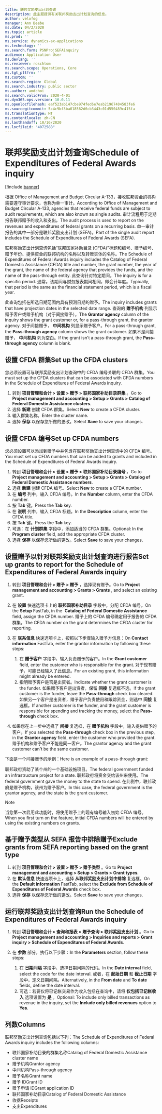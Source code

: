 ```yaml
---
title: 联邦奖励支出计划查询
description: 此主题提供有关联邦奖励支出计划查询的信息。
author: velofog
manager: Ann Beebe
ms.date: 04/2/2020
ms.topic: article
ms.prod: ''
ms.service: dynamics-ax-applications
ms.technology: ''
ms.search.form: PSNProjSEFAinquiry
audience: Application User
ms.devlang: ''
ms.reviewer: roschlom
ms.search.scope: Operations, Core
ms.tgt_pltfrm: ''
ms.custom: ''
ms.search.region: Global
ms.search.industry: public sector
ms.author: andchoi
ms.search.validFrom: 2020-4-01
ms.dyn365.ops.version: 10.0.11
ms.openlocfilehash: eaf523ab147cbe974fed6e7eab21967404583fe6
ms.sourcegitcommit: 5c4c9bf3ba018562d6cb3443c01d550489c415fa
ms.translationtype: HT
ms.contentlocale: zh-CN
ms.lasthandoff: 10/16/2020
ms.locfileid: "4072588"
---
```

# <a name="schedule-of-expenditures-of-federal-awards-inquiry"></a><span data-ttu-id="680bd-103">联邦奖励支出计划查询</span><span class="sxs-lookup"><span data-stu-id="680bd-103">Schedule of Expenditures of Federal Awards inquiry</span></span>

[!include [banner](../includes/banner.md)]

<span data-ttu-id="680bd-104">根据 Office of Management and Budget Circular A-133，接收联邦资金的机构需要遵守审计要求，也称为单一审计。</span><span class="sxs-lookup"><span data-stu-id="680bd-104">According to Office of Management and Budget Circular A-133, agencies that receive federal funds are subject to audit requirements, which are also known as single audits.</span></span> <span data-ttu-id="680bd-105">审计流程用于定期报告联邦赠予的收入和支出。</span><span class="sxs-lookup"><span data-stu-id="680bd-105">The audit process is used to report on the revenues and expenditures of federal grants on a recurring basis.</span></span> <span data-ttu-id="680bd-106">单一审计报告的其中一部分是联邦奖励支出计划 (SEFA)。</span><span class="sxs-lookup"><span data-stu-id="680bd-106">Part of the single audit report includes the Schedule of Expenditures of Federal Awards (SEFA).</span></span>

<span data-ttu-id="680bd-107">联邦奖励支出计划查询包括“联邦国家补助目录 (CFDA)”标题和编号、赠予编号、赠予年份、提供资金的联邦机构的名称以及转赠实体的名称。</span><span class="sxs-lookup"><span data-stu-id="680bd-107">The Schedule of Expenditures of Federal Awards inquiry includes the Catalog of Federal Domestic Assistance (CFDA) title and number, the grant number, the year of the grant, the name of the federal agency that provides the funds, and the name of the pass-through entity.</span></span> <span data-ttu-id="680bd-108">此查询针对特定期间。</span><span class="sxs-lookup"><span data-stu-id="680bd-108">The inquiry is for a specific period.</span></span> <span data-ttu-id="680bd-109">通常，该期间与财务报表期间相同，即会计年度。</span><span class="sxs-lookup"><span data-stu-id="680bd-109">Typically, that period is the same as the financial statement period, which is a fiscal year.</span></span>

<span data-ttu-id="680bd-110">此查询包括在所选日期范围内具有预测日期的赠予。</span><span class="sxs-lookup"><span data-stu-id="680bd-110">The inquiry includes grants that have projection dates in the selected date range.</span></span> <span data-ttu-id="680bd-111">查询的 **赠予机构** 列显示赠予客户或赠予机构（对于间接赠予）。</span><span class="sxs-lookup"><span data-stu-id="680bd-111">The **Grantor agency** column of the inquiry shows the grant customer or, for a pass-through grant, the grantor agency.</span></span> <span data-ttu-id="680bd-112">对于间接赠予， **中间机构** 列显示赠予客户。</span><span class="sxs-lookup"><span data-stu-id="680bd-112">For a pass-through grant, the **Pass-through agency** column shows the grant customer.</span></span> <span data-ttu-id="680bd-113">如果不是间接赠予， **中间机构** 列为空白。</span><span class="sxs-lookup"><span data-stu-id="680bd-113">If the grant isn't a pass-through grant, the **Pass-through agency** column is blank.</span></span>

## <a name="set-up-the-cfda-clusters"></a><span data-ttu-id="680bd-114">设置 CFDA 群集</span><span class="sxs-lookup"><span data-stu-id="680bd-114">Set up the CFDA clusters</span></span>

<span data-ttu-id="680bd-115">您必须设置可与联邦奖励支出计划查询中的 CFDA 编号关联的 CFDA 群集。</span><span class="sxs-lookup"><span data-stu-id="680bd-115">You must set up the CFDA clusters that can be associated with CFDA numbers in the Schedule of Expenditures of Federal Awards inquiry.</span></span>

1. <span data-ttu-id="680bd-116">转到 **项目管理和会计 \> 设置 \> 赠予 \> 联邦国家补助目录群集** 。</span><span class="sxs-lookup"><span data-stu-id="680bd-116">Go to **Project management and accounting \> Setup \> Grants \> Catalog of Federal Domestic Assistance clusters**.</span></span>
2. <span data-ttu-id="680bd-117">选择 **新建** 创建 CFDA 群集。</span><span class="sxs-lookup"><span data-stu-id="680bd-117">Select **New** to create a CFDA cluster.</span></span>
3. <span data-ttu-id="680bd-118">输入群集名称。</span><span class="sxs-lookup"><span data-stu-id="680bd-118">Enter the cluster name.</span></span>
4. <span data-ttu-id="680bd-119">选择 **保存** 以保存您所做的更改。</span><span class="sxs-lookup"><span data-stu-id="680bd-119">Select **Save** to save your changes.</span></span>

## <a name="set-up-cfda-numbers"></a><span data-ttu-id="680bd-120">设置 CFDA 编号</span><span class="sxs-lookup"><span data-stu-id="680bd-120">Set up CFDA numbers</span></span>

<span data-ttu-id="680bd-121">您必须设置可以添加到赠予中并包含在联邦奖励支出计划查询中的 CFDA 编号。</span><span class="sxs-lookup"><span data-stu-id="680bd-121">You must set up CFDA numbers that can be added to grants and included in the Schedule of Expenditures of Federal Awards inquiry.</span></span>

1. <span data-ttu-id="680bd-122">转到 **项目管理和会计 \> 设置 \> 赠予 \> 联邦国家补助目录编号** 。</span><span class="sxs-lookup"><span data-stu-id="680bd-122">Go to **Project management and accounting \> Setup \> Grants \> Catalog of Federal Domestic Assistance numbers**.</span></span>
2. <span data-ttu-id="680bd-123">选择 **新建** 创建 CFDA 编号。</span><span class="sxs-lookup"><span data-stu-id="680bd-123">Select **New** to create a CFDA number.</span></span>
3. <span data-ttu-id="680bd-124">在 **编号** 列中，输入 CFDA 编号。</span><span class="sxs-lookup"><span data-stu-id="680bd-124">In the **Number** column, enter the CFDA number.</span></span>
4. <span data-ttu-id="680bd-125">按 **Tab** 键。</span><span class="sxs-lookup"><span data-stu-id="680bd-125">Press the **Tab** key.</span></span>
5. <span data-ttu-id="680bd-126">在 **说明** 列中，输入 CFDA 标题。</span><span class="sxs-lookup"><span data-stu-id="680bd-126">In the **Description** column, enter the CFDA title.</span></span>
6. <span data-ttu-id="680bd-127">按 **Tab** 键。</span><span class="sxs-lookup"><span data-stu-id="680bd-127">Press the **Tab** key.</span></span>
7. <span data-ttu-id="680bd-128">可选：在 **计划群集** 字段中，添加适当的 CFDA 群集。</span><span class="sxs-lookup"><span data-stu-id="680bd-128">Optional: In the **Program cluster** field, add the appropriate CFDA cluster.</span></span>
8. <span data-ttu-id="680bd-129">选择 **保存** 以保存您所做的更改。</span><span class="sxs-lookup"><span data-stu-id="680bd-129">Select **Save** to save your changes.</span></span>

## <a name="set-up-grants-to-report-for-the-schedule-of-expenditures-of-federal-awards-inquiry"></a><span data-ttu-id="680bd-130">设置赠予以针对联邦奖励支出计划查询进行报告</span><span class="sxs-lookup"><span data-stu-id="680bd-130">Set up grants to report for the Schedule of Expenditures of Federal Awards inquiry</span></span>

1. <span data-ttu-id="680bd-131">转到 **项目管理和会计 \> 赠予 \> 赠予** ，选择现有赠予。</span><span class="sxs-lookup"><span data-stu-id="680bd-131">Go to **Project management and accounting \> Grants \> Grants** , and select an existing grant.</span></span>
2. <span data-ttu-id="680bd-132">在 **设置** 快速选项卡上的 **联邦国家补助目录** 字段中，分配 CFDA 编号。</span><span class="sxs-lookup"><span data-stu-id="680bd-132">On the **Setup** FastTab, in the  **Catalog of Federal Domestic Assistance** field, assign the CFDA number.</span></span> <span data-ttu-id="680bd-133">赠予上的 CFDA 编号确定用于报告的 CFDA 群集。</span><span class="sxs-lookup"><span data-stu-id="680bd-133">The CFDA number on the grant determines the CFDA cluster for reporting.</span></span>
3. <span data-ttu-id="680bd-134">在 **联系信息** 快速选项卡上，按照以下步骤输入赠予方信息：</span><span class="sxs-lookup"><span data-stu-id="680bd-134">On **Contact information** FastTab, enter the grantor information by following these steps:</span></span>

    1. <span data-ttu-id="680bd-135">在 **赠予客户** 字段中，输入负责赠予的客户。</span><span class="sxs-lookup"><span data-stu-id="680bd-135">In the **Grant customer** field, enter the customer who is responsible for the grant.</span></span> <span data-ttu-id="680bd-136">对于现有赠予，可能已经输入了此信息。</span><span class="sxs-lookup"><span data-stu-id="680bd-136">For an existing grant, this information might already be entered.</span></span>
    2. <span data-ttu-id="680bd-137">指明赠予客户是否是出资者。</span><span class="sxs-lookup"><span data-stu-id="680bd-137">Indicate whether the grant customer is the funder.</span></span> <span data-ttu-id="680bd-138">如果赠予客户是出资者，保留 **间接** 复选框不选。</span><span class="sxs-lookup"><span data-stu-id="680bd-138">If the grant customer is the funder, leave the **Pass-through** check box cleared.</span></span> <span data-ttu-id="680bd-139">如果另一个客户是出资者，赠予客户负责使用和跟踪资金，则选中 **间接** 复选框。</span><span class="sxs-lookup"><span data-stu-id="680bd-139">If another customer is the funder, and the grant customer is responsible for spending and tracking the money, select the **Pass-through** check box.</span></span>

4. <span data-ttu-id="680bd-140">如果您在上一步中选择了 **间接** 复选框，在 **赠予机构** 字段中，输入提供赠予的客户。</span><span class="sxs-lookup"><span data-stu-id="680bd-140">If you selected the **Pass-through** check box in the previous step, in the **Grantor agency** field, enter the customer who provided the grant.</span></span> <span data-ttu-id="680bd-141">赠予机构和赠予客户不能是同一客户。</span><span class="sxs-lookup"><span data-stu-id="680bd-141">The grantor agency and the grant customer can't be the same customer.</span></span>

<span data-ttu-id="680bd-142">下面是一个间接赠予的示例：</span><span class="sxs-lookup"><span data-stu-id="680bd-142">Here is an example of a pass-through grant:</span></span>

<span data-ttu-id="680bd-143">联邦政府资助了某个州的一个基础设施项目。</span><span class="sxs-lookup"><span data-stu-id="680bd-143">The federal government funded an infrastructure project for a state.</span></span> <span data-ttu-id="680bd-144">联邦政府将资金交给该州来使用。</span><span class="sxs-lookup"><span data-stu-id="680bd-144">The federal government gave the money to the state to spend.</span></span> <span data-ttu-id="680bd-145">在此例中，联邦政府是赠予机构，该州为赠予客户。</span><span class="sxs-lookup"><span data-stu-id="680bd-145">In this case, the federal government is the grantor agency, and the state is the grant customer.</span></span>

> [!NOTE] 
> <span data-ttu-id="680bd-146">当您第一次启用此功能时，将使用赠予上的现有编号输入初始 CFDA 编号。</span><span class="sxs-lookup"><span data-stu-id="680bd-146">When you first turn on the feature, initial CFDA numbers will be entered by using the existing numbers on grants.</span></span>

## <a name="exclude-grants-from-sefa-reporting-based-on-the-grant-type"></a><span data-ttu-id="680bd-147">基于赠予类型从 SEFA 报告中排除赠予</span><span class="sxs-lookup"><span data-stu-id="680bd-147">Exclude grants from SEFA reporting based on the grant type</span></span>

1. <span data-ttu-id="680bd-148">转到 **项目管理和会计 \> 设置 \> 赠予 \> 赠予类型** 。</span><span class="sxs-lookup"><span data-stu-id="680bd-148">Go to **Project management and accounting \> Setup \> Grants \> Grant types**.</span></span>
2. <span data-ttu-id="680bd-149">在 **默认信息** 快速选项卡上，选择 **从联邦奖励支出计划中排除** 复选框。</span><span class="sxs-lookup"><span data-stu-id="680bd-149">On the **Default information** FastTab, select the **Exclude from Schedule of Expenditures of Federal Awards** check box.</span></span>
3. <span data-ttu-id="680bd-150">选择 **保存** 以保存您所做的更改。</span><span class="sxs-lookup"><span data-stu-id="680bd-150">Select **Save** to save your changes.</span></span>

## <a name="run-the-schedule-of-expenditures-of-federal-awards-inquiry"></a><span data-ttu-id="680bd-151">运行联邦奖励支出计划查询</span><span class="sxs-lookup"><span data-stu-id="680bd-151">Run the Schedule of Expenditures of Federal Awards inquiry</span></span>

1. <span data-ttu-id="680bd-152">转到 **项目管理和会计 \> 查询和报表 \> 赠予查询 \> 联邦奖励支出计划** 。</span><span class="sxs-lookup"><span data-stu-id="680bd-152">Go to **Project management and accounting \> Inquiries and reports \> Grant inquiry \> Schedule of Expenditures of Federal Awards**.</span></span>
2. <span data-ttu-id="680bd-153">在 **参数** 部分，执行以下步骤：</span><span class="sxs-lookup"><span data-stu-id="680bd-153">In the **Parameters** section, follow these steps:</span></span>

    1. <span data-ttu-id="680bd-154">在 **日期间隔** 字段中，选择日期间隔的代码。</span><span class="sxs-lookup"><span data-stu-id="680bd-154">In the **Date interval** field, select the code for the date interval.</span></span> <span data-ttu-id="680bd-155">或者，在 **起始日期** 和 **截止日期** 字段中，定义日期间隔。</span><span class="sxs-lookup"><span data-stu-id="680bd-155">Alternatively, in the **From date** and **To date** fields, define the date interval.</span></span>
    2. <span data-ttu-id="680bd-156">可选：若要仅将已记帐交易作为收入包括在查询中，请将 **仅包括已记帐收入** 选项设置为 **是** 。</span><span class="sxs-lookup"><span data-stu-id="680bd-156">Optional: To include only billed transactions as revenue in the inquiry, set the **Include only billed revenues** option to **Yes**.</span></span>

## <a name="columns"></a><span data-ttu-id="680bd-157">列数</span><span class="sxs-lookup"><span data-stu-id="680bd-157">Columns</span></span>

<span data-ttu-id="680bd-158">联邦奖励支出计划查询包括以下列：</span><span class="sxs-lookup"><span data-stu-id="680bd-158">The Schedule of Expenditures of Federal Awards inquiry includes the following columns:</span></span>

- <span data-ttu-id="680bd-159">联邦国家补助目录的群集名称</span><span class="sxs-lookup"><span data-stu-id="680bd-159">Catalog of Federal Domestic Assistance cluster name</span></span>
- <span data-ttu-id="680bd-160">赠予机构</span><span class="sxs-lookup"><span data-stu-id="680bd-160">Grantor agency</span></span>
- <span data-ttu-id="680bd-161">中间机构</span><span class="sxs-lookup"><span data-stu-id="680bd-161">Pass-through agency</span></span>
- <span data-ttu-id="680bd-162">赠予名称</span><span class="sxs-lookup"><span data-stu-id="680bd-162">Grant name</span></span>
- <span data-ttu-id="680bd-163">赠予 ID</span><span class="sxs-lookup"><span data-stu-id="680bd-163">Grant ID</span></span>
- <span data-ttu-id="680bd-164">赠予申请 ID</span><span class="sxs-lookup"><span data-stu-id="680bd-164">Grant application ID</span></span>
- <span data-ttu-id="680bd-165">联邦国家补助目录</span><span class="sxs-lookup"><span data-stu-id="680bd-165">Catalog of Federal Domestic Assistance</span></span>
- <span data-ttu-id="680bd-166">收据</span><span class="sxs-lookup"><span data-stu-id="680bd-166">Receipts</span></span>
- <span data-ttu-id="680bd-167">支出</span><span class="sxs-lookup"><span data-stu-id="680bd-167">Expenditures</span></span>
